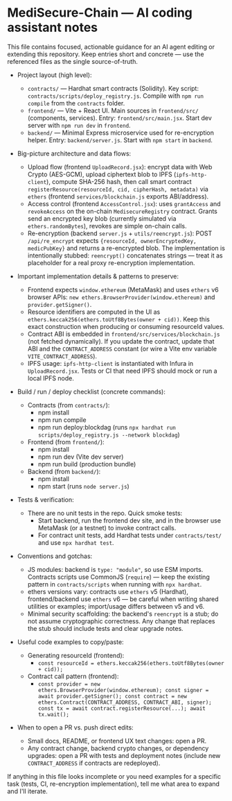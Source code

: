 <!-- Copilot / AI agent instructions tailored to the MediSecure-Chain repository -->
# MediSecure-Chain — AI coding assistant notes

This file contains focused, actionable guidance for an AI agent editing or extending this repository. Keep entries short and concrete — use the referenced files as the single source-of-truth.

- Project layout (high level):
  - `contracts/` — Hardhat smart contracts (Solidity). Key script: `contracts/scripts/deploy_registry.js`. Compile with `npm run compile` from the `contracts` folder.
  - `frontend/` — Vite + React UI. Main sources in `frontend/src/` (components, services). Entry: `frontend/src/main.jsx`. Start dev server with `npm run dev` in `frontend`.
  - `backend/` — Minimal Express microservice used for re-encryption helper. Entry: `backend/server.js`. Start with `npm start` in `backend`.

- Big-picture architecture and data flows:
  - Upload flow (frontend `UploadRecord.jsx`): encrypt data with Web Crypto (AES-GCM), upload ciphertext blob to IPFS (`ipfs-http-client`), compute SHA-256 hash, then call smart contract `registerResource(resourceId, cid, cipherHash, metadata)` via `ethers` (frontend `services/blockchain.js` exports ABI/address).
  - Access control (frontend `AccessControl.jsx`): uses `grantAccess` and `revokeAccess` on the on-chain `MedisecureRegistry` contract. Grants send an encrypted key blob (currently simulated via `ethers.randomBytes`), revokes are simple on-chain calls.
  - Re-encryption (backend `server.js` + `utils/reencrypt.js`): POST `/api/re_encrypt` expects `{resourceId, ownerEncryptedKey, medicPubKey}` and returns a re-encrypted blob. The implementation is intentionally stubbed: `reencrypt()` concatenates strings — treat it as placeholder for a real proxy re-encryption implementation.

- Important implementation details & patterns to preserve:
  - Frontend expects `window.ethereum` (MetaMask) and uses `ethers` v6 browser APIs: `new ethers.BrowserProvider(window.ethereum)` and `provider.getSigner()`.
  - Resource identifiers are computed in the UI as `ethers.keccak256(ethers.toUtf8Bytes(owner + cid))`. Keep this exact construction when producing or consuming resourceId values.
  - Contract ABI is embedded in `frontend/src/services/blockchain.js` (not fetched dynamically). If you update the contract, update that ABI and the `CONTRACT_ADDRESS` constant (or wire a Vite env variable `VITE_CONTRACT_ADDRESS`).
  - IPFS usage: `ipfs-http-client` is instantiated with Infura in `UploadRecord.jsx`. Tests or CI that need IPFS should mock or run a local IPFS node.

- Build / run / deploy checklist (concrete commands):
  - Contracts (from `contracts/`):
    - npm install
    - npm run compile
    - npm run deploy:blockdag (runs `npx hardhat run scripts/deploy_registry.js --network blockdag`)
  - Frontend (from `frontend/`):
    - npm install
    - npm run dev (Vite dev server)
    - npm run build (production bundle)
  - Backend (from `backend/`):
    - npm install
    - npm start (runs `node server.js`)

- Tests & verification:
  - There are no unit tests in the repo. Quick smoke tests:
    - Start backend, run the frontend dev site, and in the browser use MetaMask (or a testnet) to invoke contract calls.
    - For contract unit tests, add Hardhat tests under `contracts/test/` and use `npx hardhat test`.

- Conventions and gotchas:
  - JS modules: backend is `type: "module"`, so use ESM imports. Contracts scripts use CommonJS (`require`) — keep the existing pattern in `contracts/scripts` when running with `npx hardhat`.
  - ethers versions vary: contracts use `ethers` v5 (Hardhat), frontend/backend use `ethers` v6 — be careful when writing shared utilities or examples; import/usage differs between v5 and v6.
  - Minimal security scaffolding: the backend's `reencrypt` is a stub; do not assume cryptographic correctness. Any change that replaces the stub should include tests and clear upgrade notes.

- Useful code examples to copy/paste:
  - Generating resourceId (frontend):
    - `const resourceId = ethers.keccak256(ethers.toUtf8Bytes(owner + cid));`
  - Contract call pattern (frontend):
    - `const provider = new ethers.BrowserProvider(window.ethereum);
       const signer = await provider.getSigner();
       const contract = new ethers.Contract(CONTRACT_ADDRESS, CONTRACT_ABI, signer);
       const tx = await contract.registerResource(...);
       await tx.wait();`

- When to open a PR vs. push direct edits:
  - Small docs, README, or frontend UX text changes: open a PR.
  - Any contract change, backend crypto changes, or dependency upgrades: open a PR with tests and deployment notes (include new `CONTRACT_ADDRESS` if contracts are redeployed).

If anything in this file looks incomplete or you need examples for a specific task (tests, CI, re-encryption implementation), tell me what area to expand and I'll iterate.
